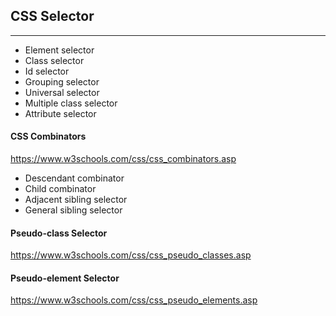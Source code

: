 ## CSS Selector
---
- Element selector
- Class selector
- Id selector
- Grouping selector
- Universal selector
- Multiple class selector
- Attribute selector 

#### CSS Combinators
https://www.w3schools.com/css/css_combinators.asp

- Descendant combinator
- Child combinator
- Adjacent sibling selector
- General sibling selector


#### Pseudo-class Selector
https://www.w3schools.com/css/css_pseudo_classes.asp

#### Pseudo-element Selector
https://www.w3schools.com/css/css_pseudo_elements.asp